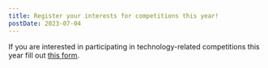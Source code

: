 ```yaml
---
title: Register your interests for competitions this year!
postDate: 2023-07-04
---
```


If you are interested in participating in technology-related competitions this year fill out [this form](https://forms.gle/qNBFuaTruH1nUfjq7).
